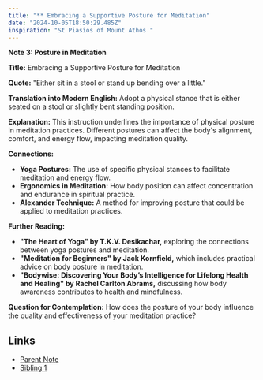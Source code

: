 ```yaml
---
title: "** Embracing a Supportive Posture for Meditation"
date: "2024-10-05T18:50:29.485Z"
inspiration: "St Piasios of Mount Athos "
---
```


**Note 3: Posture in Meditation**

**Title:** Embracing a Supportive Posture for Meditation

**Quote:** "Either sit in a stool or stand up bending over a little."

**Translation into Modern English:** Adopt a physical stance that is either seated on a stool or slightly bent standing position.

**Explanation:** This instruction underlines the importance of physical posture in meditation practices. Different postures can affect the body's alignment, comfort, and energy flow, impacting meditation quality.

**Connections:**
- **Yoga Postures:** The use of specific physical stances to facilitate meditation and energy flow.
- **Ergonomics in Meditation:** How body position can affect concentration and endurance in spiritual practice.
- **Alexander Technique:** A method for improving posture that could be applied to meditation practices.

**Further Reading:**
- **"The Heart of Yoga" by T.K.V. Desikachar,** exploring the connections between yoga postures and meditation.
- **"Meditation for Beginners" by Jack Kornfield,** which includes practical advice on body posture in meditation.
- **"Bodywise: Discovering Your Body’s Intelligence for Lifelong Health and Healing" by Rachel Carlton Abrams,** discussing how body awareness contributes to health and mindfulness.

**Question for Contemplation:** How does the posture of your body influence the quality and effectiveness of your meditation practice?

## Links

- [Parent Note](/parent-note.md)
- [Sibling 1](/zettel1.md)
